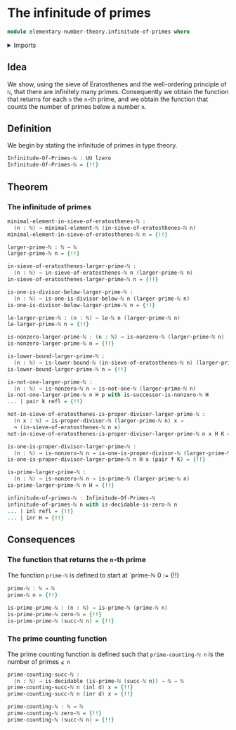 # The infinitude of primes

```agda
module elementary-number-theory.infinitude-of-primes where
```

<details><summary>Imports</summary>

```agda
open import elementary-number-theory.divisibility-natural-numbers
open import elementary-number-theory.equality-natural-numbers
open import elementary-number-theory.factorials
open import elementary-number-theory.lower-bounds-natural-numbers
open import elementary-number-theory.natural-numbers
open import elementary-number-theory.prime-numbers
open import elementary-number-theory.proper-divisors-natural-numbers
open import elementary-number-theory.sieve-of-eratosthenes
open import elementary-number-theory.strict-inequality-natural-numbers
open import elementary-number-theory.well-ordering-principle-natural-numbers

open import foundation.cartesian-product-types
open import foundation.coproduct-types
open import foundation.decidable-types
open import foundation.dependent-pair-types
open import foundation.empty-types
open import foundation.identity-types
open import foundation.iterating-functions
open import foundation.negation
open import foundation.type-arithmetic-empty-type
open import foundation.unit-type
open import foundation.universe-levels
```

</details>

## Idea

We show, using the sieve of Eratosthenes and the well-ordering principle of `ℕ`,
that there are infinitely many primes. Consequently we obtain the function that
returns for each `n` the `n`-th prime, and we obtain the function that counts
the number of primes below a number `n`.

## Definition

We begin by stating the infinitude of primes in type theory.

```agda
Infinitude-Of-Primes-ℕ : UU lzero
Infinitude-Of-Primes-ℕ = {!!}
```

## Theorem

### The infinitude of primes

```agda
minimal-element-in-sieve-of-eratosthenes-ℕ :
  (n : ℕ) → minimal-element-ℕ (in-sieve-of-eratosthenes-ℕ n)
minimal-element-in-sieve-of-eratosthenes-ℕ n = {!!}

larger-prime-ℕ : ℕ → ℕ
larger-prime-ℕ n = {!!}

in-sieve-of-eratosthenes-larger-prime-ℕ :
  (n : ℕ) → in-sieve-of-eratosthenes-ℕ n (larger-prime-ℕ n)
in-sieve-of-eratosthenes-larger-prime-ℕ n = {!!}

is-one-is-divisor-below-larger-prime-ℕ :
  (n : ℕ) → is-one-is-divisor-below-ℕ n (larger-prime-ℕ n)
is-one-is-divisor-below-larger-prime-ℕ n = {!!}

le-larger-prime-ℕ : (n : ℕ) → le-ℕ n (larger-prime-ℕ n)
le-larger-prime-ℕ n = {!!}

is-nonzero-larger-prime-ℕ : (n : ℕ) → is-nonzero-ℕ (larger-prime-ℕ n)
is-nonzero-larger-prime-ℕ n = {!!}

is-lower-bound-larger-prime-ℕ :
  (n : ℕ) → is-lower-bound-ℕ (in-sieve-of-eratosthenes-ℕ n) (larger-prime-ℕ n)
is-lower-bound-larger-prime-ℕ n = {!!}

is-not-one-larger-prime-ℕ :
  (n : ℕ) → is-nonzero-ℕ n → is-not-one-ℕ (larger-prime-ℕ n)
is-not-one-larger-prime-ℕ n H p with is-successor-is-nonzero-ℕ H
... | pair k refl = {!!}

not-in-sieve-of-eratosthenes-is-proper-divisor-larger-prime-ℕ :
  (n x : ℕ) → is-proper-divisor-ℕ (larger-prime-ℕ n) x →
  ¬ (in-sieve-of-eratosthenes-ℕ n x)
not-in-sieve-of-eratosthenes-is-proper-divisor-larger-prime-ℕ n x H K = {!!}

is-one-is-proper-divisor-larger-prime-ℕ :
  (n : ℕ) → is-nonzero-ℕ n → is-one-is-proper-divisor-ℕ (larger-prime-ℕ n)
is-one-is-proper-divisor-larger-prime-ℕ n H x (pair f K) = {!!}

is-prime-larger-prime-ℕ :
  (n : ℕ) → is-nonzero-ℕ n → is-prime-ℕ (larger-prime-ℕ n)
is-prime-larger-prime-ℕ n H = {!!}

infinitude-of-primes-ℕ : Infinitude-Of-Primes-ℕ
infinitude-of-primes-ℕ n with is-decidable-is-zero-ℕ n
... | inl refl = {!!}
... | inr H = {!!}
```

## Consequences

### The function that returns the `n`-th prime

The function `prime-ℕ` is defined to start at `prime-ℕ 0 := {!!}

```agda
prime-ℕ : ℕ → ℕ
prime-ℕ n = {!!}

is-prime-prime-ℕ : (n : ℕ) → is-prime-ℕ (prime-ℕ n)
is-prime-prime-ℕ zero-ℕ = {!!}
is-prime-prime-ℕ (succ-ℕ n) = {!!}
```

### The prime counting function

The prime counting function is defined such that `prime-counting-ℕ n` is the
number of primes `≤ n`

```agda
prime-counting-succ-ℕ :
  (n : ℕ) → is-decidable (is-prime-ℕ (succ-ℕ n)) → ℕ → ℕ
prime-counting-succ-ℕ n (inl d) x = {!!}
prime-counting-succ-ℕ n (inr d) x = {!!}

prime-counting-ℕ : ℕ → ℕ
prime-counting-ℕ zero-ℕ = {!!}
prime-counting-ℕ (succ-ℕ n) = {!!}
```
